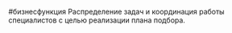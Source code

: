 #бизнесфункция 
Распределение задач и координация работы специалистов с целью реализации плана подбора.